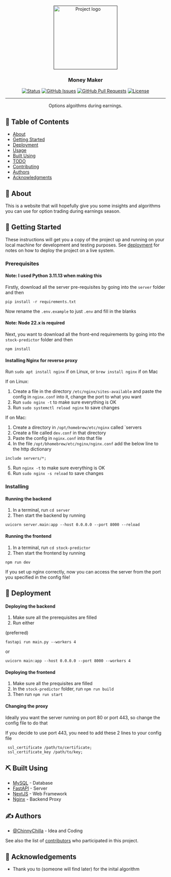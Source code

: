 <p align="center">
  <a href="" rel="noopener">
 <img width=200px height=200px src="https://i.imgur.com/6wj0hh6.jpg" alt="Project logo"></a>
</p>

<h3 align="center">Money Maker</h3>

<div align="center">

[![Status](https://img.shields.io/badge/status-active-success.svg)]()
[![GitHub Issues](https://img.shields.io/github/issues/ChinnyChilla/StockPredictor.svg)](https://github.com/ChinnyChilla/StockPredictor/issues)
[![GitHub Pull Requests](https://img.shields.io/github/issues-pr/ChinnyChilla/StockPredictor.svg)](https://github.com/ChinnyChilla/StockPredictor/pulls)
[![License](https://img.shields.io/badge/license-MIT-blue.svg)](/LICENSE)

</div>

---

<p align="center"> Options algoithms during earnings.
    <br> 
</p>

## 📝 Table of Contents

- [About](#about)
- [Getting Started](#getting_started)
- [Deployment](#deployment)
- [Usage](#usage)
- [Built Using](#built_using)
- [TODO](../TODO.md)
- [Contributing](../CONTRIBUTING.md)
- [Authors](#authors)
- [Acknowledgments](#acknowledgement)

## 🧐 About <a name = "about"></a>

This is a website that will hopefully give you some insights and algorithms you can use for option trading during earnings season.

## 🏁 Getting Started <a name = "getting_started"></a>

These instructions will get you a copy of the project up and running on your local machine for development and testing purposes. See [deployment](#deployment) for notes on how to deploy the project on a live system.

### Prerequisites

#### Note: I used Python 3.11.13 when making this

Firstly, download all the server pre-requisites by going into the `server` folder and then

`pip install -r requirements.txt`

Now rename the `.env.example` to just `.env` and fill in the blanks

#### Note: Node 22.x is required
Next, you want to download all the front-end requirements by going into the `stock-predictor` folder and then

`npm install`

#### Installing Nginx for reverse proxy

Run `sudo apt install nginx` if on Linux, or `brew install nginx` if on Mac

If on Linux:
1. Create a file in the directory `/etc/nginx/sites-available` and paste the config in `nginx.conf` into it, change the port to what you want
2. Run `sudo nginx -t` to make sure everything is OK
3. Run `sudo systemctl reload nginx` to save changes

If on Mac:
1. Create a directory in `/opt/homebrew/etc/nginx` called `servers
2. Create a file called `dev.conf` in that directory
3. Paste the config in `nginx.conf` into that file
4. In the file `/opt/bhomebrew/etc/nginx/nginx.conf` add the below line to the http dictionary
```
include servers/*;
```
5. Run `nginx -t` to make sure everything is OK
6. Run `sudo nginx -s reload` to save changes

### Installing

#### Running the backend
1. In a terminal, run `cd server`
2. Then start the backend by running
```
uvicorn server.main:app --host 0.0.0.0 --port 8000 --reload
```

#### Running the frontend
1. In a terminal, run `cd stock-predictor`
2. Then start the frontend by running
```
npm run dev
```

If you set up nginx correctly, now you can access the server from the port you specified in the config file!


## 🚀 Deployment <a name = "deployment"></a>

#### Deploying the backend
1. Make sure all the prerequisites are filled
2. Run either

(preferred)
```
fastapi run main.py --workers 4
```
or
```
uvicorn main:app --host 0.0.0.0 --port 8000 --workers 4
```

#### Deploying the frontend
1. Make sure all the prequisites are filled
2. In the `stock-predictor` folder, run `npm run build`
3. Then run `npm run start`

#### Changing the proxy
Ideally you want the server running on port 80 or port 443, so change the config file to do that

If you decide to use port 443, you need to add these 2 lines to your config file
```
 ssl_certificate /path/to/certificate;
 ssl_certificate_key /path/to/key;
```

## ⛏️ Built Using <a name = "built_using"></a>

- [MySQL](https://www.mysql.com/) - Database
- [FastAPI](https://fastapi.tiangolo.com) - Server
- [NextJS](https://nextjs.org) - Web Framework
- [Nginx](https://nginx.org) - Backend Proxy

## ✍️ Authors <a name = "authors"></a>

- [@ChinnyChilla](https://github.com/ChinnyChilla) - Idea and Coding

See also the list of [contributors](https://github.com/kylelobo/The-Documentation-Compendium/contributors) who participated in this project.

## 🎉 Acknowledgements <a name = "acknowledgement"></a>

- Thank you to (someone will find later) for the inital algorithm
